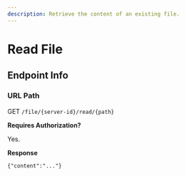 ```yaml
---
description: Retrieve the content of an existing file.
---
```


# Read File

## Endpoint Info

### URL Path

GET `/file/{server-id}/read/{path}`

**Requires Authorization?**

Yes.

**Response**

`{"content":"..."}`

